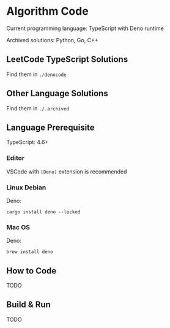 # Algorithm Code
Current programming language: TypeScript with Deno runtime

Archived solutions: Python, Go, C++

## LeetCode TypeScript Solutions
Find them in ```./denocode```

## Other Language Solutions

Find them in ```./.archived```

## Language Prerequisite

TypeScript: 4.6+

### Editor
VSCode with ```[Deno]``` extension is recommended

### Linux Debian
Deno:

```
cargo install deno --locked
```

### Mac OS
Deno:

```
brew install deno
```

## How to Code
TODO

## Build & Run
TODO

